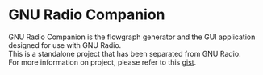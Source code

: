 # GNU Radio Companion

GNU Radio Companion is the flowgraph generator and the GUI application designed for use with GNU Radio.\
This is a standalone project that has been separated from GNU Radio.\
For more information on project, please refer to this [gist](https://gist.github.com/haru-02/369d1e15feb3b82247eb3fece75754c4).
